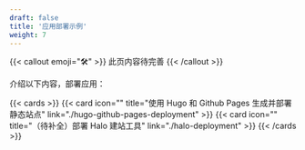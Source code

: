 ```yaml
---
draft: false
title: '应用部署示例'
weight: 7
---
```


{{< callout emoji="🛠" >}}
  此页内容待完善
{{< /callout >}}

介绍以下内容，部署应用：

{{< cards >}}
  {{< card icon="" title="使用 Hugo 和 Github Pages 生成并部署静态站点" link="./hugo-github-pages-deployment" >}}
  {{< card icon="" title="（待补全）部署 Halo 建站工具" link="./halo-deployment" >}}
{{< /cards >}}
